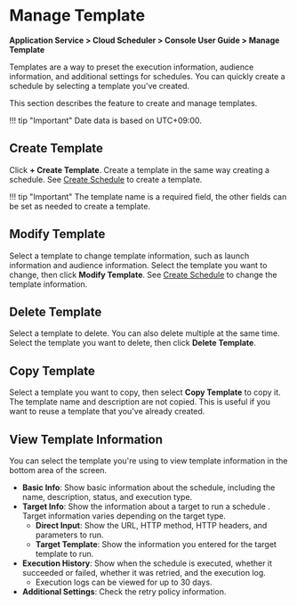 # Manage Template
**Application Service > Cloud Scheduler > Console User Guide > Manage Template**

Templates are a way to preset the execution information, audience information, and additional settings for schedules.
You can quickly create a schedule by selecting a template you've created.

This section describes the feature to create and manage templates.

!!! tip "Important"
    Date data is based on UTC+09:00.

## Create Template
Click **+ Create Template**.
Create a template in the same way creating a schedule. See [Create Schedule](create-schedule) to create a template.

!!! tip "Important"
    The template name is a required field, the other fields can be set as needed to create a template.

## Modify Template
Select a template to change template information, such as launch information and audience information. Select the template you want to change, then click **Modify Template**. See [Create Schedule](create-schedule) to change the template information.

## Delete Template
Select a template to delete. You can also delete multiple at the same time. Select the template you want to delete, then click **Delete Template**.

## Copy Template
Select a template you want to copy, then select **Copy Template** to copy it.
The template name and description are not copied. This is useful if you want to reuse a template that you've already created.

## View Template Information
You can select the template you're using to view template information in the bottom area of the screen.

* **Basic Info**: Show basic information about the schedule, including the name, description, status, and execution type.
* **Target Info**: Show the information about a target to run a schedule . Target information varies depending on the target type.
    * **Direct Input**: Show the URL, HTTP method, HTTP headers, and parameters to run.
    * **Target Template**: Show the information you entered for the target template to run.
* **Execution History**: Show when the schedule is executed, whether it succeeded or failed, whether it was retried, and the execution log.
    * Execution logs can be viewed for up to 30 days.
* **Additional Settings**: Check the retry policy information.